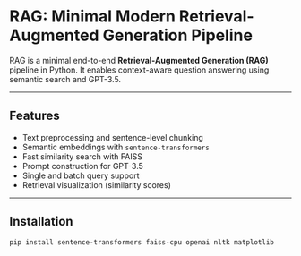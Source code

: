 # RAG: Minimal Modern Retrieval-Augmented Generation Pipeline

RAG is a minimal end-to-end **Retrieval-Augmented Generation (RAG)** pipeline in Python. It enables context-aware question answering using semantic search and GPT-3.5.

---

## Features

- Text preprocessing and sentence-level chunking
- Semantic embeddings with `sentence-transformers`
- Fast similarity search with FAISS
- Prompt construction for GPT-3.5
- Single and batch query support
- Retrieval visualization (similarity scores)

---

## Installation

```bash
pip install sentence-transformers faiss-cpu openai nltk matplotlib



